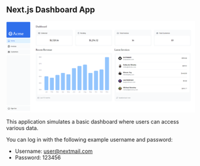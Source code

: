 ## Next.js Dashboard App

![Dashboard](/img/dashboard.png)

This application simulates a basic dashboard where users can access various data. 

You can log in with the following example username and password:

- Username: user@nextmail.com
- Password: 123456
